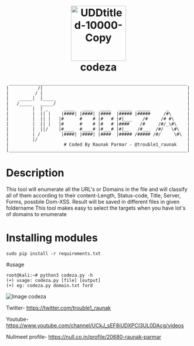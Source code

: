 <h1 align="center">
  <br>
  <a href="https://github.com/TROUBLE-1/codeza/">
    <img src="https://i.ibb.co/gr0CzHB/UDDtitled-10000-Copy.jpg" alt="UDDtitled-10000-Copy" width="150"></a>
  <br>
  codeza
  <br>
</h1>

```
 ____________________________________________________________________
|           /|                                                       |
|          / |                                                       |
|    _____|  |_____                                                  |      
|   /_____   _____/                                                  |
|         |  | _      ____   ____   ____   _____  _____      _       |    
|         |  || |    |####| |####| |####  |##### |#####     /#\      |    
|         |  || |   |#      #    # |#   # |#|___    /#     /# #\     |    
|         |  || |   |#      #    # |#   # |####    /#     /#/_\#\    |    
|         |  ||/    |#____  #____# |#___# |#|__   /#___  /#/   \#\   |    
|         | /        |####| |####| |####  |##### /##### /#/     \#\  |    
|         |/                                                         |    
|                     # Coded By Raunak Parmar - @trouble1_raunak    |
|____________________________________________________________________|
```

# Description
This tool will enumerate all the URL's or Domains in the file and will classify all of them according to their content-Length, Status-code, Title, Server, Forms, possbile Dom-XSS.
Result will be saved in different files in given foldername
This tool makes easy to select the targets when you have lot's of domains to enumerate



# Installing modules
```
sudo pip install -r requirements.txt
```

#usage
```
root@kali:~# python3 codeza.py -h
(+) usage: codeza.py [file] [output]
(+) eg: codeza.py domain.txt ford
```


![Image codeza](https://i.ibb.co/K6bRtP9/Capture.png)


Twitter- https://twitter.com/trouble1_raunak

Youtube- https://www.youtube.com/channel/UCkJ_sEF8iUDXPCI3UL0DAcg/videos

Nullmeet profile- https://null.co.in/profile/20680-raunak-parmar

